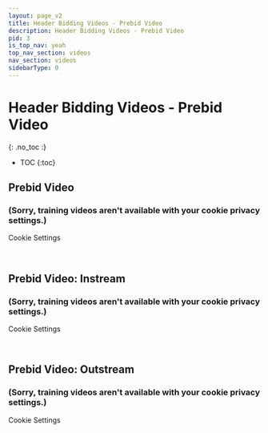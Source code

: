 ```yaml
---
layout: page_v2
title: Header Bidding Videos - Prebid Video
description: Header Bidding Videos - Prebid Video
pid: 3
is_top_nav: yeah
top_nav_section: videos
nav_section: videos
sidebarType: 0
---
```


<div class="bs-docs-section" markdown="1">

# Header Bidding Videos - Prebid Video
{: .no_toc :}

* TOC
{:toc}

## Prebid Video

<div id="vimeo1">
<h3>(Sorry, training videos aren't available with your cookie privacy settings.)</h3>
<p><a class="optanon-show-settings">Cookie Settings</a></p><br/>
</div>

<script type="text/javascript">
Optanon.InsertHtml('<iframe src="https://player.vimeo.com/video/244653652" width="640" height="360" frameborder="0" webkitallowfullscreen mozallowfullscreen allowfullscreen></iframe>','vimeo1', null, {deleteSelectorContent: true}, 3);
</script>

## Prebid Video: Instream

<div id="vimeo2">
<h3>(Sorry, training videos aren't available with your cookie privacy settings.)</h3>
<p><a class="optanon-show-settings">Cookie Settings</a></p><br/>
</div>

<script type="text/javascript">
Optanon.InsertHtml('<iframe src="https://player.vimeo.com/video/251652605" width="640" height="360" frameborder="0" webkitallowfullscreen mozallowfullscreen allowfullscreen></iframe>','vimeo2', null, {deleteSelectorContent: true}, 3);
</script>

## Prebid Video: Outstream

<div id="vimeo3">
<h3>(Sorry, training videos aren't available with your cookie privacy settings.)</h3>
<p><a class="optanon-show-settings">Cookie Settings</a></p><br/>
</div>

<script type="text/javascript">
Optanon.InsertHtml('<iframe src="https://player.vimeo.com/video/252596747" width="640" height="360" frameborder="0" webkitallowfullscreen mozallowfullscreen allowfullscreen></iframe>','vimeo3', null, {deleteSelectorContent: true}, 3);
</script>
</div>
